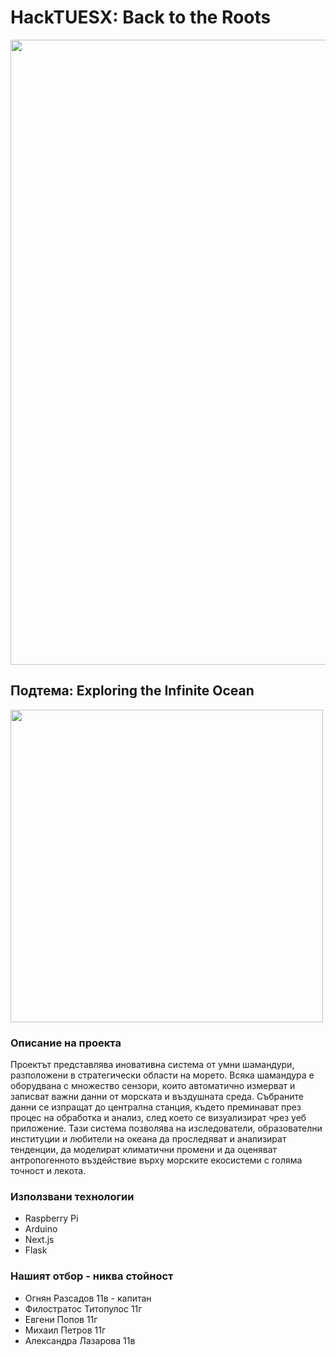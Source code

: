 # HackTUESX: Back to the Roots

<img src="https://github.com/j7zd/hacktues10/assets/79153773/2421e718-3898-4221-bd5b-90d23d7459f1" width="1000px"/> 

## Подтема: Exploring the Infinite Ocean

<img src="https://github.com/j7zd/hacktues10/assets/79153773/5ff6cd2b-8137-42e7-8bc4-d20596c5f1d1" width="500px"/>

### Описание на проекта
Проектът представлява иновативна система от умни шамандури, разположени в стратегически области на морето. Всяка шамандура е оборудвана с множество сензори, които автоматично измерват и записват важни данни от морската и въздушната среда. Събраните данни се изпращат до централна станция, където преминават през процес на обработка и анализ, след което се визуализират чрез уеб приложение. Тази система позволява на изследователи, образователни институции и любители на океана да проследяват и анализират тенденции, да моделират климатични промени и да оценяват антропогенното въздействие върху морските екосистеми с голяма точност и лекота.

### Използвани технологии
- Raspberry Pi
- Arduino
- Next.js
- Flask

### Нашият отбор - никва стойност
- Огнян Разсадов 11в - капитан
- Филостратос Титопулос 11г
- Евгени Попов 11г 
- Михаил Петров 11г
- Александра Лазарова 11в
